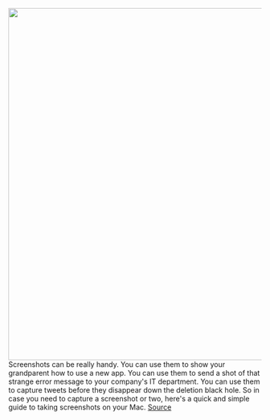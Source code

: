 <img src='https://cdn.vox-cdn.com/thumbor/bLaoRv1rsfpYNI-4oTVjljxYEsU=/0x0:2040x1360/1200x800/filters:focal(857x517:1183x843)/cdn.vox-cdn.com/uploads/chorus_image/image/67099415/dbohn_200506_4012_0017.0.jpg' width='700px' /><br/>
Screenshots can be really handy. You can use them to show your grandparent how to use a new app. You can use them to send a shot of that strange error message to your company's IT department. You can use them to capture tweets before they disappear down the deletion black hole. So in case you need to capture a screenshot or two, here's a quick and simple guide to taking screenshots on your Mac.
<a href='https://www.theverge.com/21335753/mac-macbook-apple-screenshot-how-to'> Source <a/>
